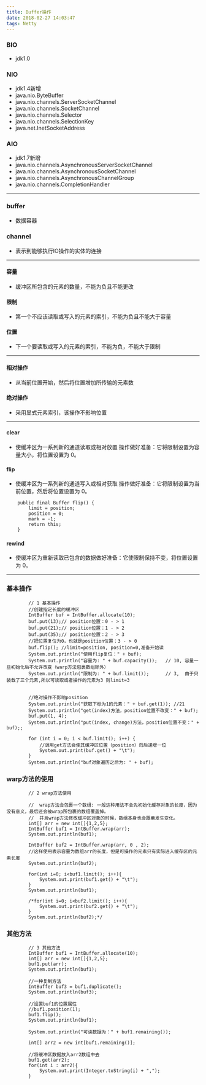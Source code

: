 ```yaml
---
title: Buffer操作
date: 2018-02-27 14:03:47
tags: Netty
---
```


### BIO
* jdk1.0

### NIO
* jdk1.4新增
* java.nio.ByteBuffer
* java.nio.channels.ServerSocketChannel
* java.nio.channels.SocketChannel
* java.nio.channels.Selector
* java.nio.channels.SelectionKey
* java.net.InetSocketAddress

### AIO
* jdk1.7新增
* java.nio.channels.AsynchronousServerSocketChannel
* java.nio.channels.AsynchronousSocketChannel
* java.nio.channels.AsynchronousChannelGroup
* java.nio.channels.CompletionHandler

---

### buffer
* 数据容器

### channel
* 表示到能够执行IO操作的实体的连接

---

#### 容量
* 缓冲区所包含的元素的数量，不能为负且不能更改

#### 限制
* 第一个不应该读取或写入的元素的索引，不能为负且不能大于容量

#### 位置
* 下一个要读取或写入的元素的索引，不能为负，不能大于限制

---

#### 相对操作
* 从当前位置开始，然后将位置增加所传输的元素数

#### 绝对操作
* 采用显式元素索引，该操作不影响位置

---

#### clear
* 使缓冲区为一系列新的通道读取或相对放置 操作做好准备：它将限制设置为容量大小，将位置设置为 0。

#### flip
* 使缓冲区为一系列新的通道写入或相对获取 操作做好准备：它将限制设置为当前位置，然后将位置设置为 0。 

```
    public final Buffer flip() {
        limit = position;
        position = 0;
        mark = -1;
        return this;
    }
```

#### rewind
* 使缓冲区为重新读取已包含的数据做好准备：它使限制保持不变，将位置设置为 0。

---

### 基本操作

```
		// 1 基本操作
		//创建指定长度的缓冲区
		IntBuffer buf = IntBuffer.allocate(10);
		buf.put(13);// position位置：0 - > 1
		buf.put(21);// position位置：1 - > 2
		buf.put(35);// position位置：2 - > 3
		//把位置复位为0，也就是position位置：3 - > 0
		buf.flip(); //limit=position, position=0,准备开始读
		System.out.println("使用flip复位：" + buf);
		System.out.println("容量为: " + buf.capacity());	// 10, 容量一旦初始化后不允许改变（warp方法包裹数组除外）
		System.out.println("限制为: " + buf.limit());		// 3,  由于只装载了三个元素,所以可读取或者操作的元素为3 则limit=3
		
		
		//绝对操作不影响position
		System.out.println("获取下标为1的元素：" + buf.get(1)); //21
		System.out.println("get(index)方法，position位置不改变：" + buf);
		buf.put(1, 4);
		System.out.println("put(index, change)方法，position位置不变：" + buf);;
		
		for (int i = 0; i < buf.limit(); i++) {
			//调用get方法会使其缓冲区位置（position）向后递增一位
			System.out.print(buf.get() + "\t");
		}
		System.out.println("buf对象遍历之后为: " + buf);
```

### warp方法的使用

```
		// 2 wrap方法使用
		
		//  wrap方法会包裹一个数组: 一般这种用法不会先初始化缓存对象的长度，因为没有意义，最后还会被wrap所包裹的数组覆盖掉。 
		//  并且wrap方法修改缓冲区对象的时候，数组本身也会跟着发生变化。                     
		int[] arr = new int[]{1,2,5};
		IntBuffer buf1 = IntBuffer.wrap(arr);
		System.out.println(buf1);
		
		IntBuffer buf2 = IntBuffer.wrap(arr, 0 , 2);
		//这样使用表示容量为数组arr的长度，但是可操作的元素只有实际进入缓存区的元素长度
		System.out.println(buf2);
		
		for(int i=0; i<buf1.limit(); i++){
			System.out.print(buf1.get() + "\t");
		}
		System.out.println(buf1);
		
		/*for(int i=0; i<buf2.limit(); i++){
			System.out.print(buf2.get() + "\t");
		}
		System.out.println(buf2);*/
```

### 其他方法

```
        // 3 其他方法
		IntBuffer buf1 = IntBuffer.allocate(10);
		int[] arr = new int[]{1,2,5};
		buf1.put(arr);
		System.out.println(buf1);
		
		//一种复制方法
		IntBuffer buf3 = buf1.duplicate();
		System.out.println(buf3);
		
		//设置buf1的位置属性
		//buf1.position(1);
		buf1.flip();
		System.out.println(buf1);
		
		System.out.println("可读数据为：" + buf1.remaining());
		
		int[] arr2 = new int[buf1.remaining()];
		
		//将缓冲区数据放入arr2数组中去
		buf1.get(arr2);
		for(int i : arr2){
			System.out.print(Integer.toString(i) + ",");
		}
```
